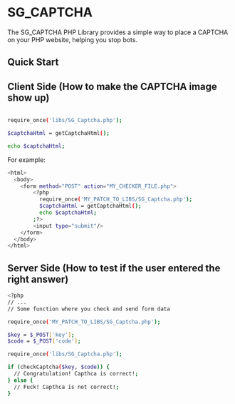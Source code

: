 SG_CAPTCHA
==========

The SG_CAPTCHA PHP Library provides a simple way to place a CAPTCHA on your PHP website, helping you stop bots.

Quick Start
-----------

Client Side (How to make the CAPTCHA image show up)
---------------------------------------------------

```bash

require_once('libs/SG_Captcha.php');

$captchaHtml = getCaptchaHtml();

echo $captchaHtml;
```

For example:

```bash
<html>
  <body>
    <form method="POST" action="MY_CHECKER_FILE.php">
        <?php 
          require_once('MY_PATCH_TO_LIBS/SG_Captcha.php');
          $captchaHtml = getCaptchaHtml();
          echo $captchaHtml;
        ;?>
        <input type="submit"/>
    </form>
  </body>
</html>
```


Server Side (How to test if the user entered the right answer)
--------------------------------------------------------------

```bash
<?php
// ...
// Some function where you check and send form data

require_once('MY_PATCH_TO_LIBS/SG_Captcha.php');

$key = $_POST['key'];
$code = $_POST['code'];

require_once('libs/SG_Captcha.php');

if (checkCaptcha($key, $code)) {
  // Congratulation! Capthca is correct!;
} else {
  // Fuck! Capthca is not correct!;
}
```
